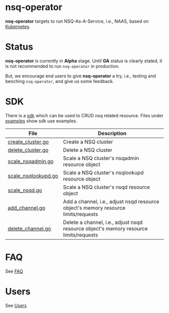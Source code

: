 # nsq-operator
**nsq-operator** targets to run NSQ-As-A-Service, i.e., NAAS, based on [Kubernetes](https://kubernetes.io/).

# Status
**nsq-operator** is currently in **Alpha** stage. Until **GA** status is clearly stated, it is not recommended to run 
`nsq-operator` in production. 

But, we encourage end users to give **nsq-operator** a try, i.e., testing and benching `nsq-operator`, and give us 
some feedback.

# SDK
There is a [sdk](pkg/sdk/v1alpha1) which can be used to CRUD nsq related resource. Files under 
[examples](pkg/sdk/examples) show sdk use examples.

|   File   |   Description
|----------|---------------------------
| [create_cluster.go](pkg/sdk/examples/create_cluster.go) | Create a NSQ cluster
| [delete_cluster.go](pkg/sdk/examples/delete_cluster.go) | Delete a NSQ cluster
| [scale_nsqadmin.go](pkg/sdk/examples/scale_nsqadmin.go) | Scale a NSQ cluster's nsqadmin resource object
| [scale_nsqlookupd.go](pkg/sdk/examples/scale_nsqlookupd.go) | Scale a NSQ cluster's nsqlookupd resource object
| [scale_nsqd.go](pkg/sdk/examples/scale_nsqd.go) | Scale a NSQ cluster's nsqd resource object
| [add_channel.go](pkg/sdk/examples/add_channel.go) | Add a channel, i.e., adjust nsqd resource object's memory resource limits/requests
| [delete_channel.go](pkg/sdk/examples/delete_channel.go) | Delete a channel, i.e., adjust nsqd resource object's memory resource limits/requests
 
 
# FAQ
See [FAQ](FAQ.md)

# Users
See [Users](USERS.md)  

